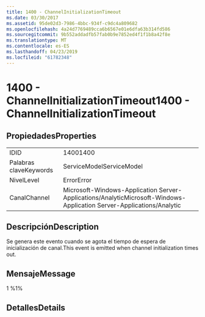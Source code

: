```yaml
---
title: 1400 - ChannelInitializationTimeout
ms.date: 03/30/2017
ms.assetid: 95de02d3-7986-4bbc-934f-c9dc4a809682
ms.openlocfilehash: 4a24d7769489cca6b6567e01e6dfa63b314fd586
ms.sourcegitcommit: 9b552addadfb57fab0b9e7852ed4f1f1b8a42f8e
ms.translationtype: MT
ms.contentlocale: es-ES
ms.lasthandoff: 04/23/2019
ms.locfileid: "61782348"
---
```

# <a name="1400---channelinitializationtimeout"></a><span data-ttu-id="a7bea-102">1400 - ChannelInitializationTimeout</span><span class="sxs-lookup"><span data-stu-id="a7bea-102">1400 - ChannelInitializationTimeout</span></span>
## <a name="properties"></a><span data-ttu-id="a7bea-103">Propiedades</span><span class="sxs-lookup"><span data-stu-id="a7bea-103">Properties</span></span>  
  
|||  
|-|-|  
|<span data-ttu-id="a7bea-104">ID</span><span class="sxs-lookup"><span data-stu-id="a7bea-104">ID</span></span>|<span data-ttu-id="a7bea-105">1400</span><span class="sxs-lookup"><span data-stu-id="a7bea-105">1400</span></span>|  
|<span data-ttu-id="a7bea-106">Palabras clave</span><span class="sxs-lookup"><span data-stu-id="a7bea-106">Keywords</span></span>|<span data-ttu-id="a7bea-107">ServiceModel</span><span class="sxs-lookup"><span data-stu-id="a7bea-107">ServiceModel</span></span>|  
|<span data-ttu-id="a7bea-108">Nivel</span><span class="sxs-lookup"><span data-stu-id="a7bea-108">Level</span></span>|<span data-ttu-id="a7bea-109">Error</span><span class="sxs-lookup"><span data-stu-id="a7bea-109">Error</span></span>|  
|<span data-ttu-id="a7bea-110">Canal</span><span class="sxs-lookup"><span data-stu-id="a7bea-110">Channel</span></span>|<span data-ttu-id="a7bea-111">Microsoft-Windows-Application Server-Applications/Analytic</span><span class="sxs-lookup"><span data-stu-id="a7bea-111">Microsoft-Windows-Application Server-Applications/Analytic</span></span>|  
  
## <a name="description"></a><span data-ttu-id="a7bea-112">Descripción</span><span class="sxs-lookup"><span data-stu-id="a7bea-112">Description</span></span>  
 <span data-ttu-id="a7bea-113">Se genera este evento cuando se agota el tiempo de espera de inicialización de canal.</span><span class="sxs-lookup"><span data-stu-id="a7bea-113">This event is emitted when channel initialization times out.</span></span>  
  
## <a name="message"></a><span data-ttu-id="a7bea-114">Mensaje</span><span class="sxs-lookup"><span data-stu-id="a7bea-114">Message</span></span>  
 <span data-ttu-id="a7bea-115">1 %</span><span class="sxs-lookup"><span data-stu-id="a7bea-115">1%</span></span>  
  
## <a name="details"></a><span data-ttu-id="a7bea-116">Detalles</span><span class="sxs-lookup"><span data-stu-id="a7bea-116">Details</span></span>
